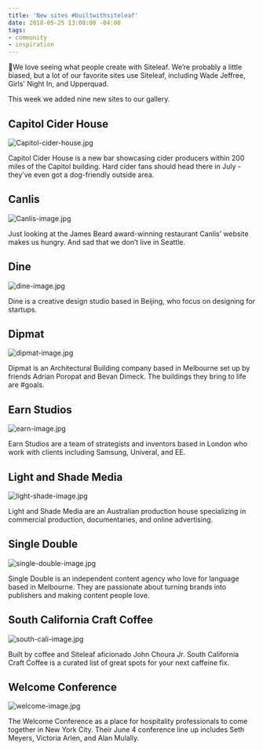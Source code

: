 ```yaml
---
title: 'New sites #builtwithsiteleaf'
date: 2018-05-25 13:08:00 -04:00
tags:
- community
- inspiration
---
```


We love seeing what people create with Siteleaf. We’re probably a little biased, but a lot of our favorite sites use Siteleaf, including Wade Jeffree, Girls' Night In, and Upperquad. 

This week we added nine new sites to our gallery. 

## Capitol Cider House

![Capitol-cider-house.jpg](/uploads/Capitol-cider-house.jpg)

Capitol Cider House is a new bar showcasing cider producers within 200 miles of the Capitol building. Hard cider fans should head there in July - they’ve even got a dog-friendly outside area. 

## Canlis

![Canlis-image.jpg](/uploads/Canlis-image.jpg)

Just looking at the James Beard award-winning restaurant Canlis’ website makes us hungry. And sad that we don’t live in Seattle. 

## Dine

![dine-image.jpg](/uploads/dine-image.jpg)

Dine is a creative design studio based in Beijing, who focus on designing for startups. 

## Dipmat

![dipmat-image.jpg](/uploads/dipmat-image.jpg)

Dipmat is an Architectural Building company based in Melbourne set up by friends Adrian Poropat and Bevan Dimeck. The buildings they bring to life are #goals.

## Earn Studios

![earn-image.jpg](/uploads/earn-image.jpg)

Earn Studios are a team of strategists and inventors based in London who work with clients including Samsung, Univeral, and EE. 

## Light and Shade Media

![light-shade-image.jpg](/uploads/light-shade-image.jpg)

Light and Shade Media are an Australian production house specializing in commercial production, documentaries, and online advertising.

## Single Double

![single-double-image.jpg](/uploads/single-double-image.jpg)

Single Double is an independent content agency who love for language based in Melbourne. They are passionate about turning brands into publishers and making content people love.

## South California Craft Coffee

![south-cali-image.jpg](/uploads/south-cali-image.jpg)

Built by coffee and Siteleaf aficionado John Choura Jr. South California Craft Coffee is a curated list of great spots for your next caffeine fix. 

## Welcome Conference

![welcome-image.jpg](/uploads/welcome-image.jpg)

The Welcome Conference as a place for hospitality professionals to come together in New York City. Their June 4 conference line up includes Seth Meyers, Victoria Arlen, and Alan Mulally.